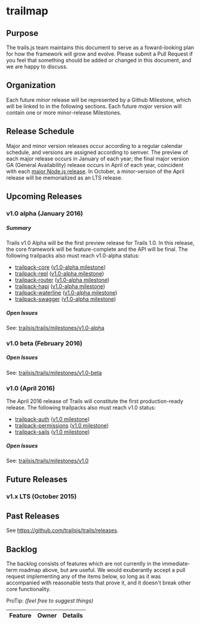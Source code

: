# trailmap

## Purpose

The trails.js team maintains this document to serve as a foward-looking plan
for how the framework will grow and evolve. Please submit a Pull Request if you
feel that something should be added or changed in this document, and we are
happy to discuss.

## Organization

Each future *minor* release will be represented by a Github Milestone, which will
be linked to in the following sections. Each future *major* version will contain
one or more minor-release Milestones.

## Release Schedule

Major and minor version releases occur according to a regular calendar
schedule, and versions are assigned according to semver. The preview of
each major release occurs in January of each year; the final major version
GA (General Availability) release occurs in April of each year, coincident with
each [major Node.js release](https://github.com/nodejs/LTS#lts-plan). In
October, a minor-version of the April release will be memorialized as an LTS
release.

## Upcoming Releases

### v1.0 alpha (January 2016)

##### Summary

Trails v1.0 Alpha will be the first preview release for Trails 1.0. In this
release, the core framework will be feature-complete and the API will be final.
The following trailpacks also must reach v1.0-alpha status:

- [trailpack-core](https://github.com/trailsjs/trailpack-core) ([v1.0-alpha milestone](https://github.com/trailsjs/trailpack-core/milestones/v1.0-alpha))
- [trailpack-repl](https://github.com/trailsjs/trailpack-repl) ([v1.0-alpha milestone](https://github.com/trailsjs/trailpack-repl/milestones/v1.0-alpha))
- [trailpack-router](https://github.com/trailsjs/trailpack-router) ([v1.0-alpha milestone](https://github.com/trailsjs/trailpack-router/milestones/v1.0-alpha))
- [trailpack-hapi](https://github.com/trailsjs/trailpack-hapi) ([v1.0-alpha milestone](https://github.com/trailsjs/trailpack-hapi/milestones/v1.0-alpha))
- [trailpack-waterline](https://github.com/trailsjs/trailpack-waterline) ([v1.0-alpha milestone](https://github.com/trailsjs/trailpack-waterline/milestones/v1.0-alpha))
- [trailpack-swagger](https://github.com/trailsjs/trailpack-swagger) ([v1.0-alpha milestone](https://github.com/trailsjs/trailpack-swagger/milestones/v1.0-alpha))

##### Open Issues
See: [trailsjs/trails/milestones/v1.0-alpha](https://github.com/trailsjs/trails/milestones/v1.0-alpha)

### v1.0 beta (February 2016)

##### Open Issues
See: [trailsjs/trails/milestones/v1.0-beta](https://github.com/trailsjs/trails/milestones/v1.0-beta)

### v1.0 (April 2016)

The April 2016 release of Trails will constitute the first production-ready release. The following trailpacks also must reach v1.0 status:

- [trailpack-auth](https://github.com/trailsjs/trailpack-auth) ([v1.0 milestone](https://github.com/trailsjs/trailpack-auth/milestones/v1.0))
- [trailpack-permissions](https://github.com/trailsjs/trailpack-permissions) ([v1.0 milestone](https://github.com/trailsjs/trailpack-permissions/milestones/v1.0))
- [trailpack-sails](https://github.com/trailsjs/trailpack-sails) ([v1.0 milestone](https://github.com/trailsjs/trailpack-sails/milestones/v1.0))

##### Open Issues
See: [trailsjs/trails/milestones/v1.0](https://github.com/trailsjs/trails/milestones/v1.0)

## Future Releases

### v1.x LTS (October 2015)

## Past Releases

See https://github.com/trailsjs/trails/releases.

## Backlog

The backlog consists of features which are not currently in the immediate-term roadmap above, but are useful.  We would exuberantly accept a pull request implementing any of the items below, so long as it was accompanied with reasonable tests that prove it, and it doesn't break other core functionality.

ProTip: _(feel free to suggest things)_

 Feature                                         | Owner                                              | Details
 :---------------------------------------------- | :------------------------------------------------- | :------
